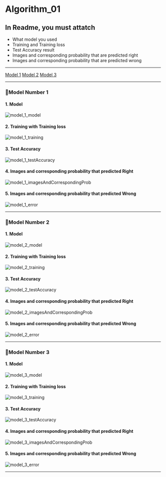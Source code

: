 # Algorithm_01

## In Readme, you must attatch
 - What model you used
 - Training and Training loss 
 - Test Accuracy result
 - Images and corresponding probability that are predicted right
 - Images and corresponding probability that are predicted wrong 
 - - -
 [Model 1](#model-number-1) 
 [Model 2](#model-number-2) 
 [Model 3](#model-number-3) 
 
 - - -
### 🔹Model Number 1 
#### 1. Model
![model_1_model](https://user-images.githubusercontent.com/33649813/121444690-ef484600-c9ca-11eb-97a1-becfe9f2a645.png)

#### 2. Training with Training loss 
![model_1_training](https://user-images.githubusercontent.com/33649813/121444741-0129e900-c9cb-11eb-9081-d10b2ae8e19e.png)
#### 3. Test Accuracy
![model_1_testAccuracy](https://user-images.githubusercontent.com/33649813/121444773-0e46d800-c9cb-11eb-8e52-fe96cd062804.png)
#### 4. Images and corresponding probability that predicted Right 
![model_1_imagesAndCorrespondingProb](https://user-images.githubusercontent.com/33649813/121444794-1a329a00-c9cb-11eb-8acf-b358e188c9c5.png)
#### 5. Images and corresponding probability that predicted Wrong
![model_1_error](https://user-images.githubusercontent.com/33649813/121444819-274f8900-c9cb-11eb-862f-80c959c80c5f.png)
- - -

### 🔹Model Number 2
#### 1. Model
![model_2_model](https://user-images.githubusercontent.com/33649813/121445067-afce2980-c9cb-11eb-83e0-bcc6a88ccb32.png)

#### 2. Training with Training loss 
![model_2_training](https://user-images.githubusercontent.com/33649813/121445052-a644c180-c9cb-11eb-98be-73032814c271.png)
#### 3. Test Accuracy
![model_2_testAccuracy](https://user-images.githubusercontent.com/33649813/121445033-9dec8680-c9cb-11eb-810c-417d6b5cfc5c.png)
#### 4. Images and corresponding probability that predicted Right 
![model_2_imagesAndCorrespondingProb](https://user-images.githubusercontent.com/33649813/121445014-94631e80-c9cb-11eb-96f9-fc2b99d76bf4.png)
#### 5. Images and corresponding probability that predicted Wrong
![model_2_error](https://user-images.githubusercontent.com/33649813/121444991-89a88980-c9cb-11eb-973f-bdb9e8b7bca9.png)

- - -


### 🔹Model Number 3
#### 1. Model
![model_3_model](https://user-images.githubusercontent.com/33649813/121445257-12272a00-c9cc-11eb-87d7-393f1aca9670.png)

#### 2. Training with Training loss 
![model_3_training](https://user-images.githubusercontent.com/33649813/121445279-1b17fb80-c9cc-11eb-91b5-9550c2621122.png)
#### 3. Test Accuracy
![model_3_testAccuracy](https://user-images.githubusercontent.com/33649813/121445286-20754600-c9cc-11eb-9475-5d7e1c76e36a.png)
#### 4. Images and corresponding probability that predicted Right 
![model_3_imagesAndCorrespondingProb](https://user-images.githubusercontent.com/33649813/121445295-25d29080-c9cc-11eb-9276-b61df3f63c4b.png)
#### 5. Images and corresponding probability that predicted Wrong
![model_3_error](https://user-images.githubusercontent.com/33649813/121445315-2e2acb80-c9cc-11eb-9a8b-7210cd9679e6.png)

- - -
